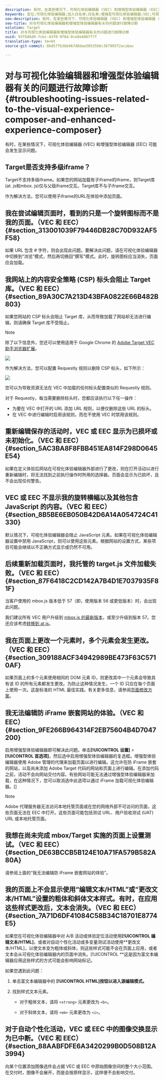 ```yaml
---
description: 有时，在某些情况下，可视化体验编辑器 (VEC) 和增强型体验编辑器 (EEC) 可能会发生显示问题。
keywords: 定位;可视化体验编辑器;加入白名单;白名单;增强型可视化体验编辑器;VEC;可视化体验编辑器故障诊断;故障诊断;EEC;增强型体验编辑器;TLS;TLS 1.2
seo-description: 有时，在某些情况下，可视化体验编辑器 (VEC) 和增强型体验编辑器 (EEC) 可能会发生显示问题。
seo-title: 对与可视化体验编辑器和增强型体验编辑器有关的问题进行故障诊断
solution: Target
title: 对与可视化体验编辑器和增强型体验编辑器有关的问题进行故障诊断
uuid: 93f646d9-fcbc-43f0-9f84-0ce8e486ff7f
translation-type: tm+mt
source-git-commit: 8bd57fb3bb467d8dae50535b6c367995f2acabac

---
```



# 对与可视化体验编辑器和增强型体验编辑器有关的问题进行故障诊断{#troubleshooting-issues-related-to-the-visual-experience-composer-and-enhanced-experience-composer}

有时，在某些情况下，可视化体验编辑器 (VEC) 和增强型体验编辑器 (EEC) 可能会发生显示问题。

## Target是否支持多级iframe？

Target不支持多级iframe。如果您的网站加载有子iframe的iframe，则Target库(at. js和mbox. js)仅与父级iframe交互。Target库不与子iframe交互。

作为解决方法，您可以使用子iframe的URL在体验中添加页面。

## 我在尝试编辑页面时，看到的只是一个旋转图标而不是我的页面。（VEC 和 EEC）{#section_313001039F79446DB28C70D932AF5F58}

如果 URL 包含 # 字符，则会出现此问题。要解决此问题，请在可视化体验编辑器中切换到“浏览”模式，然后再切换回“撰写”模式。此时，旋转图标应当消失，页面应会加载。

## 我网站上的内容安全策略 (CSP) 标头会阻止 Target 库。（VEC 和 EEC）{#section_89A30C7A213D43BFA0822E66B482B803}

如果您网站的 CSP 标头会阻止 Target 库，从而导致加载了网站却无法进行编辑，则请确保 Target 库不受阻止。

>[!NOTE]
>
>除了以下信息外，您还可以使用适用于 Google Chrome 的 [Adobe Target VEC 助手浏览器扩展](/help/c-experiences/c-visual-experience-composer/r-troubleshoot-composer/vec-helper-browser-extension.md)。

![](assets/cps_headers.png)

作为解决方法，您可以配置 Requestly 规则以删除 CSP 标头，如下所示：

![](assets/cps_headers_2.png)

您可以为导致资源无法在 VEC 中加载的任何标头配置类似的 Requestly 规则。

对于 Requestly，每当需要删除标头时，您都应该执行以下任一操作：

* 为要在 VEC 中打开的 URL 添加 URL 规则，以便仅删除这些 URL 的标头。
* 在 VEC 中进行编辑时启用该规则，而在不使用 VEC 时禁用该规则。

## 重新编辑保存的活动时，VEC 或 EEC 显示为已损坏或未初始化。（VEC 和 EEC）{#section_5AC3BA8F8FBB451EA814F298D0645E54}

如果在定义体验后网站在可视化体验编辑器外部进行了更改，则在打开活动以进行重新编辑时，将无法找到之前执行操作时所用的选择器。页面会显示为已损坏，且不会出现任何警告。

## VEC 或 EEC 不显示我的旋转横幅以及其他包含 JavaScript 的内容。（VEC 和 EEC）{#section_8B5BE6EB050B42D6A14A054724C41330}

默认情况下，可视化体验编辑器会阻止 JavaScript 元素。如果在可视化体验编辑器设置中禁用 JavaScript，则可以使用这些元素。根据网站的设置方式，某些项目可能会继续以不正确方式显示或仍然不可用。

## 后续重新加载页面时，我托管的 target.js 文件加载失败。（VEC 和 EEC）{#section_87F6418C2CD142A7B4D1E7037935F81F}

当客户使用的 mbox.js 版本低于 57（即，使用版本 56 或更低版本）时，会出现此问题。

我们建议所有 VEC 用户升级到 [mbox.js 的最新版本](../../../c-implementing-target/c-implementing-target-for-client-side-web/t-mbox-download/mboxjs-change-log.md#reference_DBB5EDB79EC44E558F9E08D4774A0F7A)，或至少升级到版本 57。您还应该考虑[转换到 at.js](../../../c-implementing-target/c-implementing-target-for-client-side-web/t-mbox-download/c-target-atjs-implementation/target-atjs-implementation.md#concept_8AC8D169E02944B1A547A0CAD97EAC17)。

## 我在页面上更改一个元素时，多个元素会发生更改。（VEC 和 EEC）{#section_309188ACF34942989BE473F63C5710AF}

如果页面上的多个元素使用相同的 DOM 元素 ID，则更改其中一个元素会导致具有该 ID 的所有元素都发生更改。为防止这种情况发生，一个 ID 只应在每个页面上使用一次。这是标准的 HTML 最佳实践。有关更多信息，请参阅[页面修改方案](../../../c-experiences/c-visual-experience-composer/r-troubleshoot-composer/vec-scenarios.md#concept_A458A95F65B4401588016683FB1694DB)。

## 我无法编辑防 iFrame 嵌套网站的体验。（VEC 和 EEC）{#section_9FE266B964314F2EB75604B4D7047200}

启用增强型体验编辑器即可解决此问题。单击&#x200B;**[!UICONTROL 设置]** &gt; **[!UICONTROL 首选项]**，然后选中启用增强型体验编辑器的复选框。增强型体验编辑器使用 Adobe 管理的代理来加载页面以进行编辑。这允许在防 iFrame 嵌套的网站，以及尚未添加 Adobe Target 代码的网站和页面上进行编辑。在添加代码之前，活动不会向网站交付内容。有些网站可能无法通过增强型体验编辑器来加载，在这种情况下，您可以取消选中此选项以通过 iFrame 加载可视化体验编辑器。[]

>[!NOTE]
>
>Adobe 代理服务器无法访问本地托管页面或在您的网络外部不可访问的页面，这些页面无法在 EEC 中打开。这些页面可能包括测试 URL、用户验收测试 (UAT) URL 或本地托管页面。

## 我想在尚未完成 mbox/Target 实施的页面上设置测试。（VEC 和 EEC）{#section_DE63BCCB5B124E10A71FA579B582A80A}

请参阅上面的“我无法编辑防 iFrame 嵌套网站的体验”。

## 我的页面上不会显示使用“编辑文本/HTML”或“更改文本/HTML”设置的粗体和斜体文本样式。有时，在应用这些样式更改后，文本会消失。（VEC 和 EEC）{#section_7A71D6DF41084C58B34C18701E8774E5}

如果您在可视化体验编辑器中对 A/B 活动或体验定位活动使用&#x200B;**[!UICONTROL 编辑文本/HTML]**，或者对自动个性化活动或多变量测试活动使用&#x200B;**更改文本/HTML]，以使文本变为粗体或斜体，则这些样式可能不会在页面上应用，或者文本会从可视化体验编辑器内的页面中消失。[!UICONTROL **&#x200B;这是因为富文本编辑器应用这些样式的方式可能会影响网站标记。

如果您遇到此问题：

1. 单击富文本编辑器中的 **[!UICONTROL HTML]按钮以进入源编辑模式。**
1. 找到样式文本元素。

   * 对于粗体文本，请将 `<strong>` 元素更改为 `<b>`。

   * 对于斜体文本，请将 `<em>` 元素更改为 `<i>`。

## 对于自动个性化活动，VEC 或 EEC 中的图像交换显示为已中断。（VEC 和 EEC）{#section_88AABFDFE6A3420299B0D508B12A3994}

向某个位置添加图像选件会占据 VEC 或 EEC 中原始图像空间的整个大小范围。在交付时，图像不会展开，而是会按原样显示，这样便不会影响交付。
